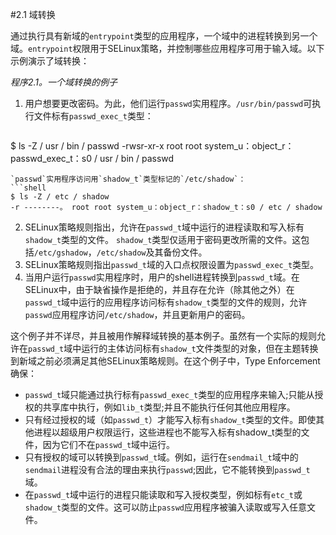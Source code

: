 #2.1 域转换

通过执行具有新域的`entrypoint`类型的应用程序，一个域中的进程转换到另一个域。`entrypoint`权限用于SELinux策略，并控制哪些应用程序可用于输入域。以下示例演示了域转换：

*程序2.1。一个域转换的例子*

1. 用户想要更改密码。为此，他们运行`passwd`实用程序。`/usr/bin/passwd`可执行文件标有`passwd_exec_t`类型：

   ```shell
$ ls -Z / usr / bin / passwd
-rwsr-xr-x root root system_u：object_r：passwd_exec_t：s0 / usr / bin / passwd
   ```
   `passwd`实用程序访问用`shadow_t`类型标记的`/etc/shadow`：
   ```shell
$ ls -Z / etc / shadow
-r --------。 root root system_u：object_r：shadow_t：s0 / etc / shadow
   ```
2. SELinux策略规则指出，允许在`passwd_t`域中运行的进程读取和写入标有`shadow_t`类型的文件。 `shadow_t`类型仅适用于密码更改所需的文件。这包括`/etc/gshadow`，`/etc/shadow`及其备份文件。
3. SELinux策略规则指出`passwd_t`域的入口点权限设置为`passwd_exec_t`类型。
4. 当用户运行`passwd`实用程序时，用户的shell进程转换到`passwd_t`域。在SELinux中，由于缺省操作是拒绝的，并且存在允许（除其他之外）在`passwd_t`域中运行的应用程序访问标有`shadow_t`类型的文件的规则，允许`passwd`应用程序访问`/etc/shadow`，并且更新用户的密码。

这个例子并不详尽，并且被用作解释域转换的基本例子。虽然有一个实际的规则允许在`passwd_t`域中运行的主体访问标有`shadow_t`文件类型的对象，但在主题转换到新域之前必须满足其他SELinux策略规则。在这个例子中，Type Enforcement确保：
* `passwd_t`域只能通过执行标有`passwd_exec_t`类型的应用程序来输入;只能从授权的共享库中执行，例如`lib_t`类型;并且不能执行任何其他应用程序。
* 只有经过授权的域（如`passwd_t`）才能写入标有`shadow_t`类型的文件。即使其他进程以超级用户权限运行，这些进程也不能写入标有shadow_t类型的文件，因为它们不在`passwd_t`域中运行。
* 只有授权的域可以转换到`passwd_t`域。例如，运行在`sendmail_t`域中的`sendmail`进程没有合法的理由来执行`passwd`;因此，它不能转换到`passwd_t`域。
* 在`passwd_t`域中运行的进程只能读取和写入授权类型，例如标有`etc_t`或`shadow_t`类型的文件。这可以防止`passwd`应用程序被骗入读取或写入任意文件。